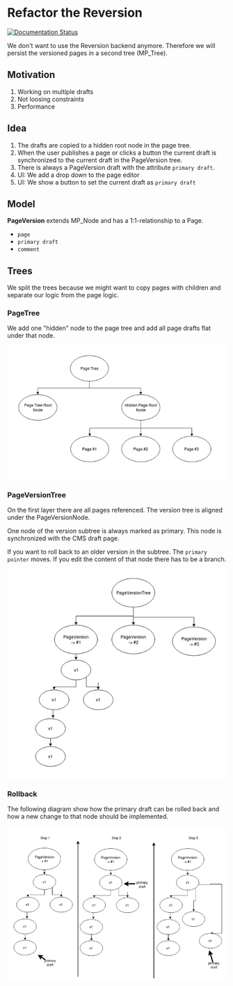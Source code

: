 Refactor the Reversion
======================

[![Documentation Status](https://readthedocs.org/projects/djangocms-reversion2/badge/?version=latest)](http://djangocms-reversion2.readthedocs.io/en/latest/?badge=latest) 
 

We don't want to use the Reversion backend anymore.
Therefore we will persist the versioned pages in a second tree (MP_Tree).


Motivation
----------

1. Working on multiple drafts
2. Not loosing constraints
3. Performance


Idea
----

1. The drafts are copied to a hidden root node in the page tree.
2. When the user publishes a page or clicks a button the current draft is synchronized
to the current draft in the PageVersion tree. 
3. There is always a PageVersion draft with the attribute ```primary draft```.
4. UI: We add a drop down to the page editor
5. UI: We show a button to set the current draft as ```primary draft```


Model
------
**PageVersion** extends MP_Node and has a 1:1-relationship to a Page.
 - ```page```
 - ```primary draft```
 - ```comment```


Trees
--------

We split the trees because we might want to copy pages with children and separate our logic from the page logic.

### PageTree

We add one "hidden" node to the page tree and add all page drafts flat under that node.

![alt text](docs/PageTree.png "PageTree")

### PageVersionTree

On the first layer there are all pages referenced. The version tree is aligned under the PageVersionNode.

One node of the version subtree is always marked as primary. This node is synchronized with the CMS draft page.

If you want to roll back to an older version in the subtree. The ```primary pointer``` moves. If you edit the content
of that node there has to be a branch.

![alt text](docs/PageVersionTree.png "PageVersionTree")

### Rollback

The following diagram show how the primary draft can be rolled back and how a new change to that node should be implemented.

![alt text](docs/Rollback.png "PageVersionTree")
